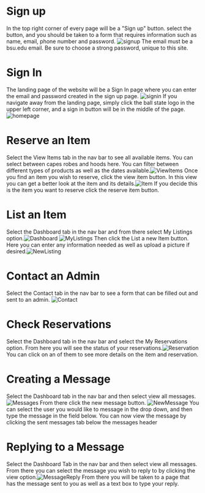 # Sign up
In the top right corner of every page will be a "Sign up" button. select the button, and you should be taken to a form that requires information such as name, email, phone number and password. ![signup](UserImages/userImg/register.PNG) The email must be a bsu.edu email. Be sure to choose a strong password, unique to this site.
# Sign In
The landing page of the website will be a Sign In page where you can enter the email and password created in the sign up page. ![signin](UserImages/userImg/signin.png) If you navigate away from the landing page, simply click the ball state logo in the upper left corner, and a sign in button will be in the middle of the page.![homepage](UserImages/userImg/home.PNG)
# Reserve an Item
Select the View Items tab in the nav bar to see all available items. You can select between capes robes and hoods here. You can filter between different types of products as well as the dates available.![ViewItems](UserImages/browseItems.PNG) Once you find an item you wish to reserve, click the view item button. In this view you can get a better look at the item and its details.![Item](UserImages/userImg/viewItem.PNG) If you decide this is the item you want to reserve click the reserve item button.
# List an Item
Select the Dashboard tab in the nav bar and from there select My Listings option.![Dashboard](UserImages/userImg/Dashboard.PNG) ![MyListings](UserImages/userImg/myListings.PNG) Then click the List a new Item button. Here you can enter any information needed as well as upload a picture if desired.![NewListing](UserImages/userImg/listitem.png)
# Contact an Admin
Select the Contact tab in the nav bar to see a form that can be filled out and sent to an admin. ![Contact](UserImages/userImg/contact.PNG)
# Check Reservations
Select the Dashboard tab in the nav bar and select the My Reservations option. From here you will see the status of your reservations.![Reservation](UserImages/userImg/myReservations.PNG) You can click on an of them to see more details on the item and reservation.
# Creating a Message
Select the Dashboard tab in the nav bar and then select view all messages. ![Messages](UserImages/userImg/Messages.png) From there click the new message button. ![NewMessage](UserImages/userImg/NewMessage.png) You can select the user you would like to message in the drop down, and then type the message in the field below. You can now view the message by clicking the sent messages tab below the messages header
# Replying to a Message
Select the Dashboard Tab in the nav bar and then select view all messages. From there you can select the message you wish to reply to by clicking the view option.![MessageReply](UserImages/userImg/MessageReply.png) From there you will be taken to a page that has the message sent to you as well as a text box to type your reply. 
